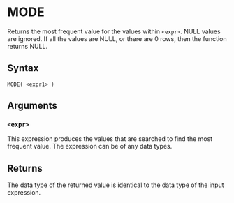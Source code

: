 # MODE

Returns the most frequent value for the values within `<expr>`. NULL values are ignored. If all the values are NULL, or there are 0 rows, then the function returns NULL.

## Syntax

```scopeql
MODE( <expr1> )
```

## Arguments

### `<expr>`

This expression produces the values that are searched to find the most frequent value. The expression can be of any data types.

## Returns

The data type of the returned value is identical to the data type of the input expression.
